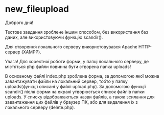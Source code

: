 # new_fileupload

Доброго дня!

Тестове завдання зроблене іншим способом, без використання баз даних, але використовуючи функцію scandir().

Для створення локального серверу використовувався Apache HTTP-сервер (XAMPP).

Увага! Для коректної роботи форми, у папці локального серверу, де містяться php файли повинна бути створена папка uploads!

В основному файлі index.php зроблена форма, за допомогою якої можна завантажувати файли на локальний сервер, тобто у папку uploads(функції описані у файлі upload.php). За допомогою функції scandir() після форми на екрані утворюється список файлів папки uploads. У списку відображаються назви файлів, а також зсилання для завантаження цих файлів у браузер ПК, або для видалення їх з локального серверу (delete.php).
